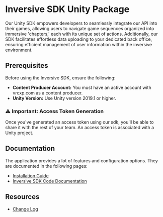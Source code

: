# Inversive SDK Unity Package

Our Unity SDK empowers developers to seamlessly integrate our API into their games, allowing users to navigate game sequences organized into immersive 'chapters,' each with its unique set of actions. Additionally, our SDK facilitates effortless data uploading to your dedicated back office, ensuring efficient management of user information within the inversive environment.

## Prerequisites

Before using the Inversive SDK, ensure the following:

- **Content Producer Account:** You must have an active account with vrcxp.com as a content producer.
- **Unity Version:** Use Unity version 2019.1 or higher.

### ⚠️ Important: Access Token Generation

Once you've generated an access token using our sdk, you'll be able to share it with the rest of your team. An access token is associated with a Unity project.

## Documentation

The application provides a lot of features and configuration options. They are
documented in the following pages:

- [Installation Guide](Documentation/InstallationGuide.md)
- [Inversive SDK Code Documentation](Documentation/CodeDocumentation.md)

## Resources

- [Change Log](/CHANGELOG.md)

